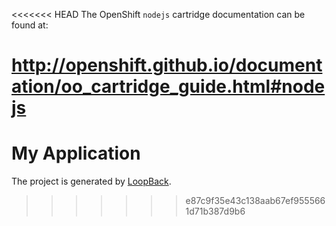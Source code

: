 <<<<<<< HEAD
The OpenShift `nodejs` cartridge documentation can be found at:

http://openshift.github.io/documentation/oo_cartridge_guide.html#nodejs
=======
# My Application

The project is generated by [LoopBack](http://loopback.io).
>>>>>>> e87c9f35e43c138aab67ef9555661d71b387d9b6
